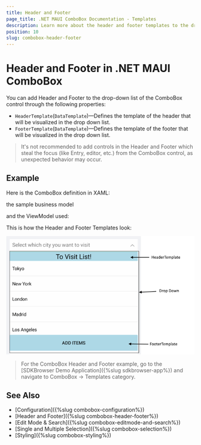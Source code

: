 ```yaml
---
title: Header and Footer
page_title: .NET MAUI ComboBox Documentation - Templates
description: Learn more about the header and footer templates to the drop-down list of Telerik UI For .NET MAUI ComboBox control.
position: 10
slug: combobox-header-footer
---
```


# Header and Footer in .NET MAUI ComboBox

You can add Header and Footer to the drop-down list of the ComboBox control through the following properties:

* `HeaderTemplate`(`DataTemplate`)&mdash;Defines the template of the header that will be visualized in the drop down list.
* `FooterTemplate`(`DataTemplate`)&mdash;Defines the template of the footer that will be visualized in the drop down list.

> It's not recommended to add controls in the Header and Footer which steal the focus (like Entry, editor, etc.) from the ComboBox control, as unexpected behavior may occur. 

## Example 

Here is the ComboBox definition in XAML:

<snippet id='combobox-header-footer-template'/>

the sample business model

<snippet id='combobox-city-businessmodel'/>

and the ViewModel used:

<snippet id='combobox-cities-viewmodel'/>

This is how the Header and Footer Templates look: 

![ComboBox Header Footer Templates](images/combobox-header-footer.png)

> For the ComboBox Header and Footer example, go to the [SDKBrowser Demo Application]({%slug sdkbrowser-app%}) and navigate to ComboBox -> Templates category.

## See Also

- [Configuration]({%slug combobox-configuration%})
- [Header and Footer]({%slug combobox-header-footer%})
- [Edit Mode & Search]({%slug combobox-editmode-and-search%}) 
- [Single and Multiple Selection]({%slug combobox-selection%})
- [Styling]({%slug combobox-styling%})
